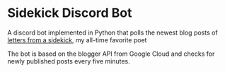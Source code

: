 # Sidekick Discord Bot

A discord bot implemented in Python that polls the newest blog posts of [letters from a sidekick](https://lettersfromasidekick13.blogspot.com), my all-time favorite poet

The bot is based on the blogger API from Google Cloud and checks for newly published posts every five minutes.
